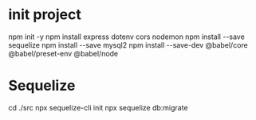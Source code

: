 # init project

npm init -y
npm install express dotenv cors nodemon
npm install --save sequelize
npm install --save mysql2
npm install --save-dev @babel/core @babel/preset-env @babel/node

# Sequelize

cd ./src
npx sequelize-cli init
npx sequelize db:migrate
